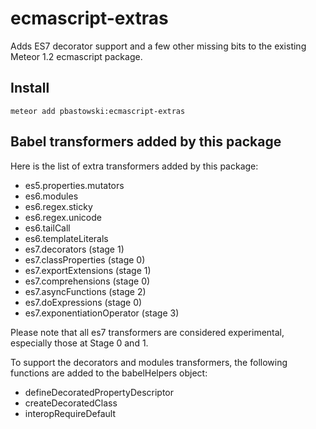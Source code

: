 # ecmascript-extras

Adds ES7 decorator support and a few other missing bits to the existing Meteor 1.2 ecmascript package.

## Install

```shell
meteor add pbastowski:ecmascript-extras
```

## Babel transformers added by this package

Here is the list of extra transformers added by this package:

- es5.properties.mutators 
- es6.modules 
- es6.regex.sticky
- es6.regex.unicode 
- es6.tailCall
- es6.templateLiterals 
- es7.decorators (stage 1)
- es7.classProperties (stage 0)
- es7.exportExtensions (stage 1)
- es7.comprehensions (stage 0)
- es7.asyncFunctions (stage 2)
- es7.doExpressions (stage 0)
- es7.exponentiationOperator (stage 3)

Please note that all es7 transformers are considered experimental, especially those at Stage 0 and 1. 

To support the decorators and modules transformers, the following functions are added to the babelHelpers object:

- defineDecoratedPropertyDescriptor
- createDecoratedClass
- interopRequireDefault
